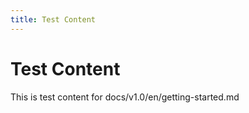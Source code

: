 ```yaml
---
title: Test Content
---
```


# Test Content

This is test content for docs/v1.0/en/getting-started.md